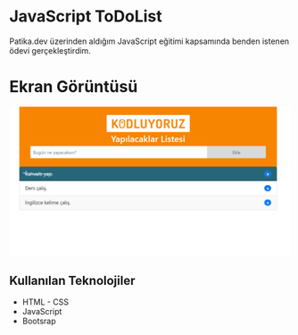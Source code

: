 # JavaScript ToDoList

Patika.dev üzerinden aldığım JavaScript eğitimi kapsamında benden istenen ödevi gerçekleştirdim.

# Ekran Görüntüsü
![ToDoListPhoto](/img/todolist-js.png)

## Kullanılan Teknolojiler
* HTML - CSS
* JavaScript
* Bootsrap